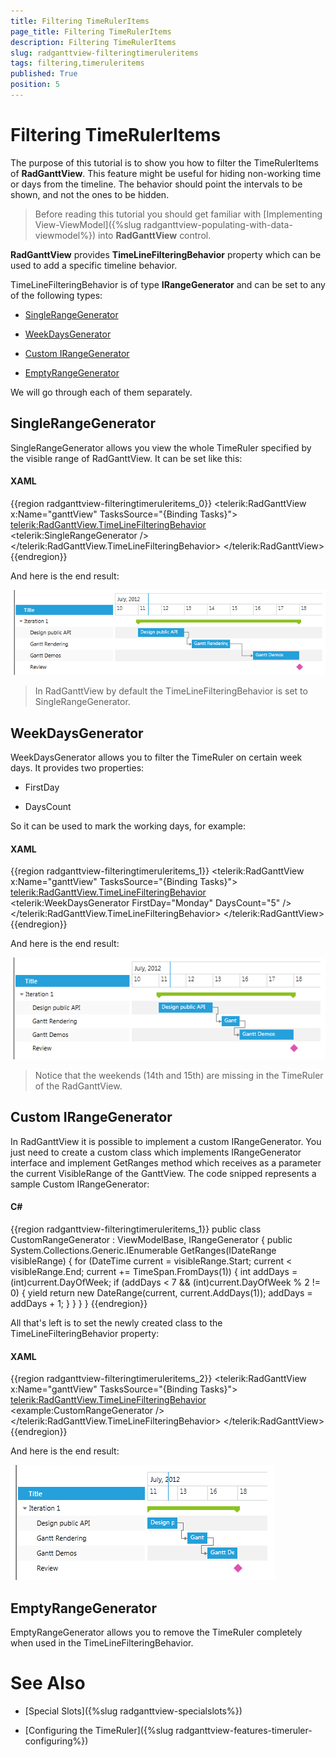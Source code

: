 ```yaml
---
title: Filtering TimeRulerItems
page_title: Filtering TimeRulerItems
description: Filtering TimeRulerItems
slug: radganttview-filteringtimeruleritems
tags: filtering,timeruleritems
published: True
position: 5
---
```


# Filtering TimeRulerItems



The purpose of this tutorial is to show you how to filter the TimeRulerItems of __RadGanttView__. This feature might be useful for hiding non-working time or days from the timeline. The behavior should point the intervals to be shown, and not the ones to be hidden.



>Before reading this tutorial you should get familiar with [Implementing View-ViewModel]({%slug radganttview-populating-with-data-viewmodel%}) into __RadGanttView__ control.

__RadGanttView__ provides __TimeLineFilteringBehavior__ property which can be used to add a specific timeline behavior.

TimeLineFilteringBehavior is of type __IRangeGenerator__ and can be set to any of the following types:

* [SingleRangeGenerator](#singlerangegenerator)

* [WeekDaysGenerator](#weekdaysgenerator)

* [Custom IRangeGenerator](#custom-irangegenerator)

* [EmptyRangeGenerator](#emptyrangegenerator)

We will go through each of them separately.

## SingleRangeGenerator

SingleRangeGenerator allows you view the whole TimeRuler specified by the visible range of RadGanttView. It can be set like this:



#### __XAML__

{{region radganttview-filteringtimeruleritems_0}}
	<telerik:RadGanttView x:Name="ganttView" TasksSource="{Binding Tasks}">
		<telerik:RadGanttView.TimeLineFilteringBehavior>
			<telerik:SingleRangeGenerator />
		</telerik:RadGanttView.TimeLineFilteringBehavior>
	</telerik:RadGanttView>
	{{endregion}}



And here is the end result:

![ganttview filteringtimeruleritems 1](images/ganttview_filteringtimeruleritems_1.png)



>In RadGanttView by default the TimeLineFilteringBehavior is set to SingleRangeGenerator.

## WeekDaysGenerator

WeekDaysGenerator allows you to filter the TimeRuler on certain week days. It provides two properties:

* FirstDay

* DaysCount

So it can be used to mark the working days, for example:



#### __XAML__

{{region radganttview-filteringtimeruleritems_1}}
	<telerik:RadGanttView x:Name="ganttView" TasksSource="{Binding Tasks}">
		<telerik:RadGanttView.TimeLineFilteringBehavior>
			<telerik:WeekDaysGenerator FirstDay="Monday" DaysCount="5" />
		</telerik:RadGanttView.TimeLineFilteringBehavior>
	</telerik:RadGanttView>
	{{endregion}}



And here is the end result:

![ganttview filteringtimeruleritems 2](images/ganttview_filteringtimeruleritems_2.png)



>Notice that the weekends (14th and 15th) are missing in the TimeRuler of the RadGanttView.

## Custom IRangeGenerator

In RadGanttView it is possible to implement a custom IRangeGenerator. You just need to create a custom class which implements IRangeGenerator interface and implement GetRanges method which receives as a parameter the current VisibleRange of the GanttView. The code snipped represents a sample Custom IRangeGenerator:



#### __C#__

{{region radganttview-filteringtimeruleritems_1}}
	public class CustomRangeGenerator : ViewModelBase, IRangeGenerator
	{
		public System.Collections.Generic.IEnumerable<IDateRange> GetRanges(IDateRange visibleRange)
		{
			for (DateTime current = visibleRange.Start; current < visibleRange.End; current += TimeSpan.FromDays(1))
			{
				int addDays = (int)current.DayOfWeek;
				if (addDays < 7 && (int)current.DayOfWeek % 2 != 0)
				{
					yield return new DateRange(current, current.AddDays(1));
					addDays = addDays + 1;
				}
			}
		}
	}
	{{endregion}}



All that's left is to set the newly created class to the TimeLineFilteringBehavior property:



#### __XAML__

{{region radganttview-filteringtimeruleritems_2}}
	<telerik:RadGanttView x:Name="ganttView" TasksSource="{Binding Tasks}">
		<telerik:RadGanttView.TimeLineFilteringBehavior>
			<example:CustomRangeGenerator />
		</telerik:RadGanttView.TimeLineFilteringBehavior>
	</telerik:RadGanttView>
	{{endregion}}



And here is the end result:

![ganttview filteringtimeruleritems 3](images/ganttview_filteringtimeruleritems_3.png)

## EmptyRangeGenerator

EmptyRangeGenerator allows you to remove the TimeRuler completely when used in the TimeLineFilteringBehavior.

# See Also

 * [Special Slots]({%slug radganttview-specialslots%})

 * [Configuring the TimeRuler]({%slug radganttview-features-timeruler-configuring%})
